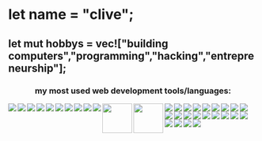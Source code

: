 <h1>let name = "clive"; </h1>
<h2>let mut hobbys = vec!["building computers","programming","hacking","entrepreneurship"]; </h2>
<h3 align="center">my most used web development tools/languages: </h5>
<img align="left" src="https://www.vectorlogo.zone/logos/golang/golang-icon.svg">
<img align="left" src="https://www.vectorlogo.zone/logos/python/python-icon.svg">
<img align="left" src="https://www.vectorlogo.zone/logos/w3_html5/w3_html5-icon.svg">
<img align="left" src="https://www.vectorlogo.zone/logos/git-scm/git-scm-icon.svg">
<img align="left" src="https://www.vectorlogo.zone/logos/javascript/javascript-icon.svg">
<img align="left" src="https://www.vectorlogo.zone/logos/linux/linux-icon.svg">
<img align="left" src="https://www.vectorlogo.zone/logos/atom_io/atom_io-icon.svg">
<img align="left" src="https://www.vectorlogo.zone/logos/nodejs/nodejs-icon.svg">
<img align="left" src="https://www.vectorlogo.zone/logos/upwork/upwork-icon.svg">
<img align="left" src="https://www.vectorlogo.zone/logos/reactjs/reactjs-icon.svg">
<img align="left" src="https://www.freeiconspng.com/uploads/c--logo-icon-0.png" width="60" height="60">
<img align="left" src="https://www.freeiconspng.com/uploads/c-logo-icon-18.png" width="60" height="60">
<img align="left" src="https://www.vectorlogo.zone/logos/tensorflow/tensorflow-icon.svg">
<img align="left" src="https://www.vectorlogo.zone/logos/webassembly/webassembly-icon.svg">
<img align="left" src="https://www.vectorlogo.zone/logos/postgresql/postgresql-icon.svg">
<img align="left" src="https://www.vectorlogo.zone/logos/heroku/heroku-icon.svg">
<img align="left" src="https://www.vectorlogo.zone/logos/pocoo_flask/pocoo_flask-icon.svg">
<img align="left" src="https://www.vectorlogo.zone/logos/djangoproject/djangoproject-icon.svg">
<img align="left" src="https://www.vectorlogo.zone/logos/pocoo_jinja/pocoo_jinja-icon.svg">
<img align="left" src="https://www.vectorlogo.zone/logos/expressjs/expressjs-icon.svg">
<img align="left" src="https://www.vectorlogo.zone/logos/vim/vim-icon.svg">
<img align="left" src="https://www.vectorlogo.zone/logos/mongodb/mongodb-icon.svg">
<img align="left" src="https://www.vectorlogo.zone/logos/getbootstrap/getbootstrap-icon.svg">
<img align="left" src="https://www.vectorlogo.zone/logos/socketio/socketio-icon.svg">
<img align="left" src="https://www.vectorlogo.zone/logos/docker/docker-icon.svg">
<img align="left" src="https://www.vectorlogo.zone/logos/dieselrs/dieselrs-icon.svg">
<img align="left" src="https://www.vectorlogo.zone/logos/sqlite/sqlite-icon.svg">

<img align="left" src="https://www.vectorlogo.zone/logos/freenomworld/freenomworld-icon.svg">
<img align="left" src="https://www.vectorlogo.zone/logos/dotnet/dotnet-icon.svg">
<img align="left" src="https://www.vectorlogo.zone/logos/kubernetes/kubernetes-icon.svg">
<img align="left" src="https://www.vectorlogo.zone/logos/getpostman/getpostman-icon.svg">
<img align="left" src="https://www.vectorlogo.zone/logos/google_cloud/google_cloud-icon.svg">
<img align="left" src="https://www.vectorlogo.zone/logos/json/json-icon.svg">
<img align="left" src="https://www.vectorlogo.zone/logos/torproject/torproject-icon.svg">
